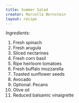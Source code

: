 ```yaml
---
title: Summer Salad
creator: Marcella Bernstein
layout: recipe
---
```


*Ingredients:*

1. Fresh spinach
2. Fresh arugula
3. Sliced nectarines
4. Fresh corn basil
5. Ripe heirloom tomatoes
6. Fresh buffalo mozzarella
7. Toasted sunflower seeds
8. Avocado
9. Optional: Pecans
10. Olive oil
11. Reduced balsamic vinaigrette
